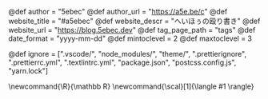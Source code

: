 <!--
global page variables
-->
@def author = "5ebec"
@def author_url = "https://a5e.be/c"
@def website_title = "#a5ebec"
@def website_descr = "へいほぅの殴り書き"
@def website_url = "https://blog.5ebec.dev"
@def tag_page_path = "tags"
@def date_format = "yyyy-mm-dd"
@def mintoclevel = 2
@def maxtoclevel = 3


<!--
Add here files or directories that should be ignored by Franklin, otherwise
these files might be copied and, if markdown, processed by Franklin which
you might not want. Indicate directories by ending the name with a `/`.
-->
@def ignore = [".vscode/", "node_modules/", "theme/", ".prettierignore",
    ".prettierrc.yml", ".textlintrc.yml", "package.json",
    "postcss.config.js", "yarn.lock"]

<!--
Add here global latex commands to use throughout your
pages. It can be math commands but does not need to be.
For instance:
* \newcommand{\phrase}{This is a long phrase to copy.}
-->
\newcommand{\R}{\mathbb R}
\newcommand{\scal}[1]{\langle #1 \rangle}
